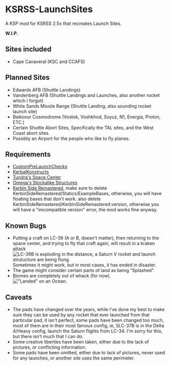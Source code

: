 # KSRSS-LaunchSites
A KSP mod for KSRSS 2.5x that recreates Launch Sites.

**W.I.P.**

## Sites included
- Cape Canaveral (KSC and CCAFS)

## Planned Sites
- Edwards AFB (Shuttle Landings)
- Vandenberg AFB (Shuttle Landings and Launches, also another rocket which I forgot)
- White Sands Missile Range (Shuttle Landing, also sounding rocket launch site)
- Baikonur Cosmodrome (Vostok, Voshkhod, Soyuz, N1, Energia, Proton, ETC.)
- Certain Shuttle Abort Sites, Specifically the TAL sites, and the West Coast abort sites.
- Possibly an Airport for the people who like to fly planes.

## Requirements
- [CustomPreLaunchChecks](https://github.com/KSP-RO/CustomPreLaunchChecks/releases/tag/1.8.1.1)
- [KerbalKonstructs](https://github.com/KSP-RO/Kerbal-Konstructs/releases/tag/v1.8.3.0)
- [Tundra's Space Center](https://spacedock.info/mod/1831/Tundra's%20Space%20Center)
- [Omega's Stockalike Structures](https://spacedock.info/mod/2061/Omega%27s%20Stockalike%20Structures:%20No%20Textures%20Required)
- [Kerbin Side Remastered](https://spacedock.info/mod/1823/Kerbin%20Side%20Remastered), make sure to delete KerbinSideRemastered/Statics/ExampleBases, otherwise, you will have floating bases that don't work. also delete KerbinSideRemastered/KerbinSideRemastered.version, otherwise you will have a "imcompatible version" error, the mod works fine anyway.

## Known Bugs
- Putting a craft on LC-39 (A or B, doesn't matter), then returning to the space center, and trying to fly that craft again, will result in a kraken attack ![LC-39B is exploding in the distance, a Saturn V rocket and launch strutucture are being flung.](https://cdn.discordapp.com/attachments/800087102338891776/898573521347821618/unknown.png) Sometimes it might work, but in most cases, it has ended in disaster.
- The game might consider certain parts of land as being "Splashed".
- Biomes are completely out of whack (for now). !["Landed" on an Ocean.](https://cdn.discordapp.com/attachments/498209637150097408/899378024879894629/unknown.png)

## Caveats
- The pads have changed over the years, while I've done my best to make sure they can be used by any rocket that ever launched from that particular pad, it isn't perfect, some pads have been changed too much, most of them are in their most famous config, ie, SLC-37B is in the Delta 4/Heavy config, launch the Saturn flights from LC-34. I'm sorry for this, but there isn't much that I can do.
- Some creative liberties have been taken, either due to the lack of pictures, or conflicting information.
- Some pads have been omitted, either due to lack of pictures, never used for any launches, or another site uses the same perimeter.